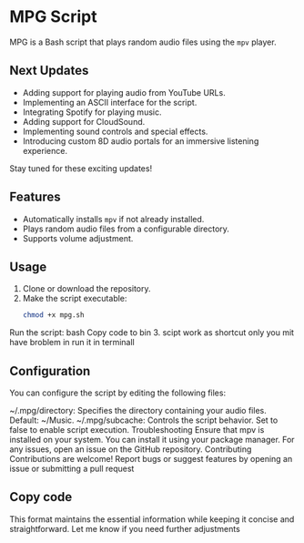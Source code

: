 

# MPG Script

MPG is a Bash script that plays random audio files using the `mpv` player.

## Next Updates

- Adding support for playing audio from YouTube URLs.
- Implementing an ASCII interface for the script.
- Integrating Spotify for playing music.
- Adding support for CloudSound.
- Implementing sound controls and special effects.
- Introducing custom 8D audio portals for an immersive listening experience.

Stay tuned for these exciting updates!

## Features

- Automatically installs `mpv` if not already installed.
- Plays random audio files from a configurable directory.
- Supports volume adjustment.

## Usage

1. Clone or download the repository.
2. Make the script executable:
   ```bash
   chmod +x mpg.sh
Run the script:
bash
Copy code to bin
3. scipt work as shortcut only you mit have broblem in run it in terminall
 ## Configuration
You can configure the script by editing the following files:

~/.mpg/directory: Specifies the directory containing your audio files. Default: ~/Music.
~/.mpg/subcache: Controls the script behavior. Set to false to enable script execution.
Troubleshooting
Ensure that mpv is installed on your system. You can install it using your package manager.
For any issues, open an issue on the GitHub repository.
Contributing
Contributions are welcome! Report bugs or suggest features by opening an issue or submitting a pull request


## Copy code

This format maintains the essential information while keeping it concise and straightforward. Let me know if you need further adjustments
